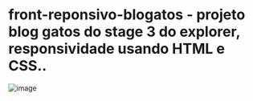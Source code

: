 # front-reponsivo-blogatos - projeto blog gatos do stage 3 do explorer, responsividade usando HTML e CSS..
![image](https://github.com/dantascrispim/front-reponsivo-blogatos/assets/114705745/14b3119e-aae2-4d4a-a00e-34c5bbd7a4ee)
